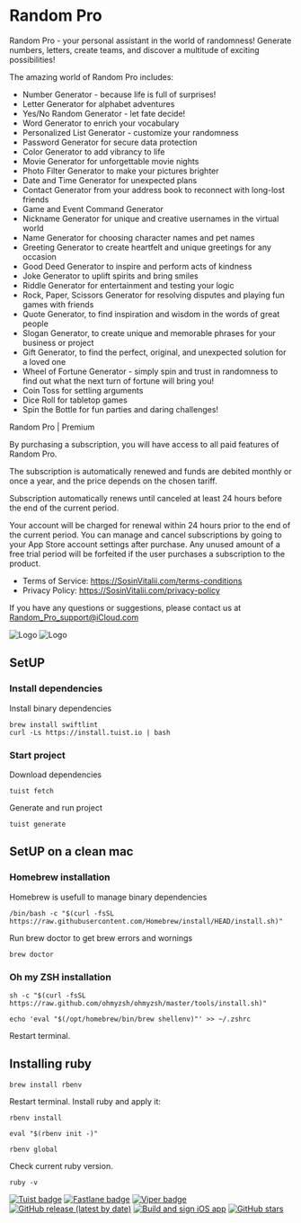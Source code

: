 
# Random Pro

Random Pro - your personal assistant in the world of randomness! Generate numbers, letters, create teams, and discover a multitude of exciting possibilities!

The amazing world of Random Pro includes:
- Number Generator - because life is full of surprises!
- Letter Generator for alphabet adventures
- Yes/No Random Generator - let fate decide!
- Word Generator to enrich your vocabulary
- Personalized List Generator - customize your randomness
- Password Generator for secure data protection
- Color Generator to add vibrancy to life
- Movie Generator for unforgettable movie nights
- Photo Filter Generator to make your pictures brighter
- Date and Time Generator for unexpected plans
- Contact Generator from your address book to reconnect with long-lost friends
- Game and Event Command Generator
- Nickname Generator for unique and creative usernames in the virtual world
- Name Generator for choosing character names and pet names
- Greeting Generator to create heartfelt and unique greetings for any occasion
- Good Deed Generator to inspire and perform acts of kindness
- Joke Generator to uplift spirits and bring smiles
- Riddle Generator for entertainment and testing your logic
- Rock, Paper, Scissors Generator for resolving disputes and playing fun games with friends
- Quote Generator, to find inspiration and wisdom in the words of great people
- Slogan Generator, to create unique and memorable phrases for your business or project
- Gift Generator, to find the perfect, original, and unexpected solution for a loved one
- Wheel of Fortune Generator - simply spin and trust in randomness to find out what the next turn of fortune will bring you!
- Coin Toss for settling arguments
- Dice Roll for tabletop games
- Spin the Bottle for fun parties and daring challenges!

Random Pro | Premium

By purchasing a subscription, you will have access to all paid features of Random Pro.

The subscription is automatically renewed and funds are debited monthly or once a year, and the price depends on the chosen tariff.

Subscription automatically renews until canceled at least 24 hours before the end of the current period.

Your account will be charged for renewal within 24 hours prior to the end of the current period. You can manage and cancel subscriptions by going to your App Store account settings after purchase. Any unused amount of a free trial period will be forfeited if the user purchases a subscription to the product.

- Terms of Service: https://SosinVitalii.com/terms-conditions
- Privacy Policy: https://SosinVitalii.com/privacy-policy

If you have any questions or suggestions, please contact us at
Random_Pro_support@iCloud.com

![Logo](https://sosinvitalii.com/wp-content/uploads/2022/12/prev_one.png "Random Pro")
![Logo](https://sosinvitalii.com/wp-content/uploads/2022/12/prev_two.png "Random Pro")

## SetUP

### Install dependencies

Install binary dependencies
```
brew install swiftlint
curl -Ls https://install.tuist.io | bash
```

### Start project

Download dependencies
```
tuist fetch
```

Generate and run project
```
tuist generate
```

## SetUP on a clean mac

### Homebrew installation

Homebrew is usefull to manage binary dependencies
```
/bin/bash -c "$(curl -fsSL https://raw.githubusercontent.com/Homebrew/install/HEAD/install.sh)"
```

Run brew doctor to get brew errors and wornings
```
brew doctor
```

### Oh my ZSH installation

```
sh -c "$(curl -fsSL https://raw.github.com/ohmyzsh/ohmyzsh/master/tools/install.sh)"

echo 'eval "$(/opt/homebrew/bin/brew shellenv)"' >> ~/.zshrc
```

Restart terminal.

## Installing ruby

```
brew install rbenv
```

Restart terminal. Install ruby and аpply it:

```
rbenv install
```

```
eval "$(rbenv init -)"
```

```
rbenv global
```

Check current ruby version.
```
ruby -v
```
[![Tuist badge](https://img.shields.io/badge/Powered%20by-Tuist-blue)](https://tuist.io)
[![Fastlane badge](https://img.shields.io/badge/Powered%20by-Fastlane-orange)](https://fastlane.tools)
[![Viper badge](https://img.shields.io/badge/Architecture-Viper-green)](https://github.com/strongself/The-Book-of-VIPER)
[![GitHub release (latest by date)](https://img.shields.io/github/v/release/V1taS/Random-Pro)](https://github.com/V1taS/Random-Pro/releases)
[![Build and sign iOS app](https://github.com/V1taS/Random-Pro/actions/workflows/upload_to_app_store_connect.yml/badge.svg)](https://github.com/V1taS/Random-Pro/actions/workflows/upload_to_app_store_connect.yml)
[![GitHub stars](https://img.shields.io/github/stars/V1taS/Random-Pro?style=social)](https://github.com/V1taS/Random-Pro/stargazers)